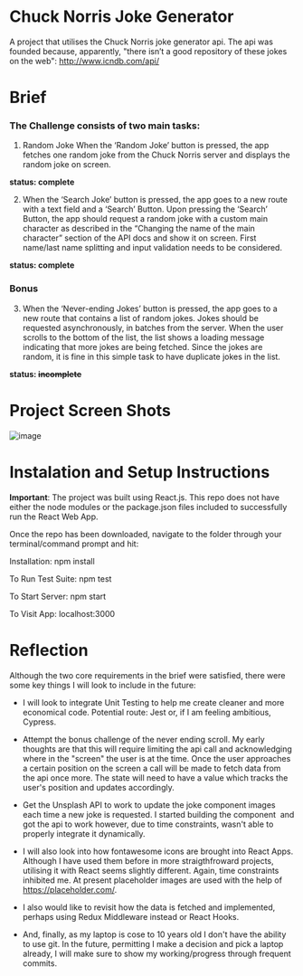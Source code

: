 # Chuck Norris Joke Generator

A project that utilises the Chuck Norris joke generator api. 
The api was founded because, apparently, "there isn’t a good repository of these jokes on the web":
http://www.icndb.com/api/

# Brief
### The Challenge consists of two main tasks:
1. Random Joke
When the ‘Random Joke’ button is pressed, the app fetches one random joke from the Chuck
Norris server and displays the random joke on screen.

**status: complete**

2. When the ‘Search Joke’ button is pressed, the app goes to a new route with a text field and a
‘Search’ Button. Upon pressing the ‘Search’ Button, the app should request a random joke with
a custom main character as described in the “Changing the name of the main character” section
of the API docs and show it on screen.
First name/last name splitting and input validation needs to be considered.

**status: complete**

### Bonus
3. When the ‘Never-ending Jokes’ button is pressed, the app goes to a new route that contains a
list of random jokes. Jokes should be requested asynchronously, in batches from the server.
When the user scrolls to the bottom of the list, the list shows a loading message indicating that
more jokes are being fetched.
Since the jokes are random, it is fine in this simple task to have duplicate jokes in the list.

**status: ~~incomplete~~**

# Project Screen Shots
![image](https://user-images.githubusercontent.com/49981579/69883311-780cfe80-12cb-11ea-8086-1c92838b630a.png)

# Instalation and Setup Instructions

**Important**: The project was built using React.js. This repo does not have either the node modules or the package.json files included to successfully run the React Web App. 

Once the repo has been downloaded, navigate to the folder through your terminal/command prompt and hit:

Installation:
npm install

To Run Test Suite:
npm test

To Start Server:
npm start

To Visit App:
localhost:3000

# Reflection
Although the two core requirements in the brief were satisfied, there were some key things I will look to include in the future:

- I will look to integrate Unit Testing to help me create cleaner and more economical code. Potential route: Jest or, if I am feeling ambitious, Cypress.

- Attempt the bonus challenge of the never ending scroll. My early thoughts are that this will require limiting the api call and acknowledging where in the "screen" the user is at the time. Once the user approaches a certain position on the screen a call will be made to fetch data from the api once more. The state will need to have a value which tracks the user's position and updates accordingly.

- Get the Unsplash API to work to update the joke component images each time a new joke is requested. I started building the component <Image /> and got the api to work however, due to time constraints, wasn't able to properly integrate it dynamically.

- I will also look into how fontawesome icons are brought into React Apps. Although I have used them before in more straigthfroward projects, utilising it with React seems slightly different. Again, time constraints inhibited me. At present placeholder images are used with the help of https://placeholder.com/.

- I also would like to revisit how the data is fetched and implemented, perhaps using Redux Middleware instead or React Hooks.

- And, finally, as my laptop is cose to 10 years old I don't have the ability to use git. In the future, permitting I make a decision and pick a laptop already, I will make sure to show my working/progress through frequent commits.
